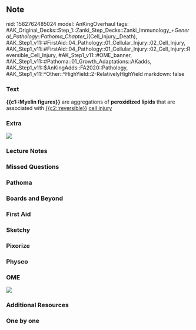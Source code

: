 ## Note
nid: 1582762485024
model: AnKingOverhaul
tags: #AK_Original_Decks::Step_1::Zanki_Step_Decks::Zanki_Immunology_+_General_Pathology::Pathoma_Chapter_1_(Cell_Injury,_Death), #AK_Step1_v11::#FirstAid::04_Pathology::01_Cellular_Injury::02_Cell_Injury, #AK_Step1_v11::#FirstAid::04_Pathology::01_Cellular_Injury::02_Cell_Injury::Reversible_Cell_Injury, #AK_Step1_v11::#OME_banner, #AK_Step1_v11::#Pathoma::01_Growth_Adaptations::AKadds, #AK_Step1_v11::$AnKingAdds::FA2020::Pathology, #AK_Step1_v11::^Other::^HighYield::2-RelativelyHighYield
markdown: false

### Text
<b>{{c1::Myelin figures}}</b> are aggregations of <b>peroxidized
lipids</b> that are associated with <u>{{c2::reversible}}</u>
<u>cell injury</u>

### Extra
<img src="paste-486709d918750902ca5027a6f3503db6d45d5770.jpg">

### Lecture Notes


### Missed Questions


### Pathoma


### Boards and Beyond


### First Aid


### Sketchy


### Pixorize


### Physeo


### OME
<div class="ome-widget">
  <a href="https://onlinemeded.org?ref=anki"><img src=
  "_OME_AnkiFlashcards_General_3.png"></a>
</div>

### Additional Resources


### One by one

